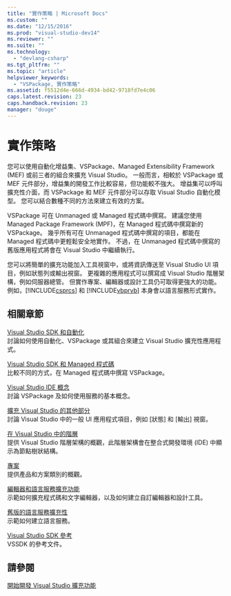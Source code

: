 ```yaml
---
title: "實作策略 | Microsoft Docs"
ms.custom: ""
ms.date: "12/15/2016"
ms.prod: "visual-studio-dev14"
ms.reviewer: ""
ms.suite: ""
ms.technology: 
  - "devlang-csharp"
ms.tgt_pltfrm: ""
ms.topic: "article"
helpviewer_keywords: 
  - "VSPackage, 實作策略"
ms.assetid: f5512d4e-666d-4934-bd42-9718fd7e4c06
caps.latest.revision: 23
caps.handback.revision: 23
manager: "douge"
---
```

# 實作策略
您可以使用自動化增益集、VSPackage、Managed Extensibility Framework \(MEF\) 或前三者的組合來擴充 Visual Studio。 一般而言，相較於 VSPackage 或 MEF 元件部分，增益集的開發工作比較容易，但功能較不強大。 增益集可以呼叫擴充性介面，而 VSPackage 和 MEF 元件部分可以存取 Visual Studio 自動化模型。 您可以結合數種不同的方法來建立有效的方案。  
  
 VSPackage 可在 Unmanaged 或 Managed 程式碼中撰寫。 建議您使用 Managed Package Framework \(MPF\)，在 Managed 程式碼中撰寫新的 VSPackage。 幾乎所有可在 Unmanaged 程式碼中撰寫的項目，都能在 Managed 程式碼中更輕鬆安全地實作。 不過，在 Unmanaged 程式碼中撰寫的舊版應用程式將會在 Visual Studio 中繼續執行。  
  
 您可以將簡單的擴充功能加入工具視窗中，或將資訊傳送至 Visual Studio UI 項目，例如狀態列或輸出視窗。 更複雜的應用程式可以撰寫成 Visual Studio 階層架構，例如伺服器總管。 但實作專案、編輯器或設計工具仍可取得更強大的功能。 例如，[!INCLUDE[csprcs](../data-tools/includes/csprcs_md.md)] 和 [!INCLUDE[vbprvb](../code-quality/includes/vbprvb_md.md)] 本身會以語言服務形式實作。  
  
## 相關章節  
 [Visual Studio SDK 和自動化](../Topic/Visual%20Studio%20SDK%20and%20Automation.md)  
 討論如何使用自動化、VSPackage 或其組合來建立 Visual Studio 擴充性應用程式。  
  
 [Visual Studio SDK 和 Managed 程式碼](/visual-cpp/misc/visual-studio-sdk-and-managed-code)  
 比較不同的方式，在 Managed 程式碼中撰寫 VSPackage。  
  
 [Visual Studio IDE 概念](/visual-cpp/misc/visual-studio-ide-concepts)  
 討論 VSPackage 及如何使用服務的基本概念。  
  
 [擴充 Visual Studio 的其他部分](../extensibility/extending-other-parts-of-visual-studio.md)  
 討論 Visual Studio 中的一般 UI 應用程式項目，例如 \[狀態\] 和 \[輸出\] 視窗。  
  
 [在 Visual Studio 中的階層](../extensibility/internals/hierarchies-in-visual-studio.md)  
 提供 Visual Studio 階層架構的概觀，此階層架構會在整合式開發環境 \(IDE\) 中顯示為節點樹狀結構。  
  
 [專案](../extensibility/internals/projects.md)  
 提供產品和方案類別的概觀。  
  
 [編輯器和語言服務擴充功能](../extensibility/editor-and-language-service-extensions.md)  
 示範如何擴充程式碼和文字編輯器，以及如何建立自訂編輯器和設計工具。  
  
 [舊版的語言服務擴充性](../extensibility/internals/legacy-language-service-extensibility.md)  
 示範如何建立語言服務。  
  
 [Visual Studio SDK 參考](../extensibility/visual-studio-sdk-reference.md)  
 VSSDK 的參考文件。  
  
## 請參閱  
 [開始開發 Visual Studio 擴充功能](../extensibility/starting-to-develop-visual-studio-extensions.md)